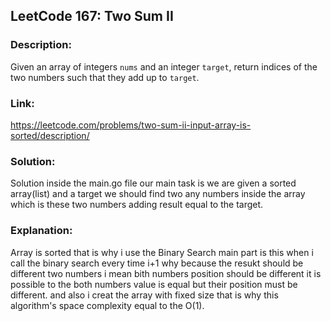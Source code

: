## LeetCode 167: Two Sum II

### Description:
Given an array of integers `nums` and an integer `target`, return indices of the two numbers such that they add up to `target`.

### Link:
https://leetcode.com/problems/two-sum-ii-input-array-is-sorted/description/

### Solution:
Solution inside the main.go file our main task is we are given a sorted array(list) and a target we should find two any numbers inside the array which is these two numbers adding result equal to the target.

### Explanation:
Array is sorted that is why i use the Binary Search main part is this when i call the binary search every time i+1 why because the resukt should be different two numbers i mean bith numbers position should be different it is possible to the both numbers value is equal but their position must be different. and also i creat the array with fixed size that is why this algorithm's space complexity equal to the O(1).